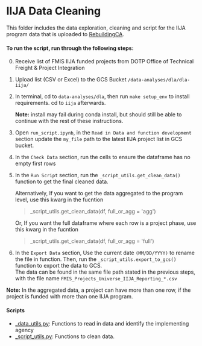 # IIJA Data Cleaning

This folder includes the data exploration, cleaning and script for the IIJA program data that is uploaded to [RebuildingCA](https://rebuildingca.ca.gov/map/??). 

#### To run the script, run through the following steps:
0. Receive list of FMIS IIJA funded projects from DOTP Office of Technical Freight & Project Integration

1. Upload list (CSV or Excel) to the GCS Bucket `/data-analyses/dla/dla-iija/`

2. In terminal, cd to `data-analyses/dla`, then run `make setup_env` to install requirements. cd to `iija` afterwards. 

    **Note:** install may fail during conda install, but should still be able to continue with the rest of these instructions.

3. Open `run_script.ipynb`, in the `Read in Data and function development` section update the `my_file` path to the latest IIJA project list in GCS bucket.

4. In the `Check Data` section, run the cells to ensure the dataframe has no empty first rows

5. In the `Run Script` section, run the `_script_utils.get_clean_data()` function to get the final cleaned data. 

    Alternatively, If you want to get the data aggregated to the program level, use this kwarg in the fucntion 
    <blockquote>_script_utils.get_clean_data(df, full_or_agg = 'agg')</blockquote>
    Or, If you want the full dataframe where each row is a project phase, use this kwarg in the fucntion
    <blockquote>_script_utils.get_clean_data(df, full_or_agg = 'full')</blockquote>

6. In the `Export Data` section, Use the current date `(MM/DD/YYYY)` to rename the file in function. Then, run the `_script_utils.export_to_gcs()` function to export the data to GCS.  
    The data can be found in the same file path stated in the previous steps, with the file name `FMIS_Projects_Universe_IIJA_Reporting_*.csv`

**Note:** In the aggregated data, a project can have more than one row, if the project is funded with more than one IIJA program. 


#### Scripts
* [_data_utils.py](https://github.com/cal-itp/data-analyses/blob/main/dla/iija/_data_utils.py): Functions to read in data and identify the implementing agency
* [_script_utils.py](https://github.com/cal-itp/data-analyses/blob/main/dla/iija/_script_utils.py): Functions to clean data.